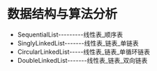 # 数据结构与算法分析

* SequentialList---------线性表_顺序表
* SinglyLinkedList-------线性表_链表_单链表
* CircularLinkedList-----线性表_链表_单循环链表
* DoubleLinkedList-------线性表_链表_双向链表
